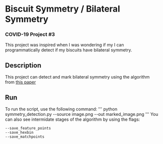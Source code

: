 
# Biscuit Symmetry / Bilateral Symmetry
### COVID-19 Project #3
This project was inspired when I was wondering if my I can programmatically detect if my biscuits have bilateral symmetry.

## Description
This project can detect and mark bilateral symmetry using the algorithm from [this paper](https://link.springer.com/content/pdf/10.1007%2F11744047_39.pdf)

## Run
To run the script, use the following command:
'''
python symmetry_detection.py --source image.png --out marked_image.png
'''
You can also see intermidate stages of the algorithm by using the flags:
```
--save_feature_points
--save_hexbin
--save_matchpoints
```

